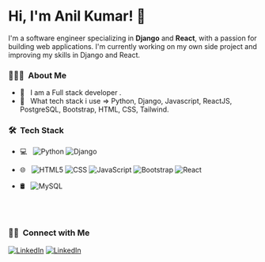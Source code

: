
# Hi, I'm Anil Kumar! 👋
I'm a software engineer specializing in **Django** and **React**, with a passion for building web applications. I'm currently working on my own side project and improving my skills in Django and React.

<h3> 👨🏻‍💻 &nbsp;About Me </h3>

- 🤔 &nbsp; I am a Full stack developer .
- 🌱 &nbsp; What tech stack i use => Python, Django, Javascript, ReactJS, PostgreSQL, Bootstrap, HTML, CSS, Tailwind.

<h3> 🛠 &nbsp;Tech Stack</h3>

- 💻 &nbsp;
  ![Python](https://img.shields.io/badge/-Python-333333?style=flat&logo=python)
  ![Django](https://img.shields.io/badge/-Django-333333?style=flat&logo=Django&logoColor=007396)
  

- 🌐 &nbsp;
  ![HTML5](https://img.shields.io/badge/-HTML5-333333?style=flat&logo=HTML5)
  ![CSS](https://img.shields.io/badge/-CSS-333333?style=flat&logo=CSS3&logoColor=1572B6)
  ![JavaScript](https://img.shields.io/badge/-JavaScript-333333?style=flat&logo=javascript)
  ![Bootstrap](https://img.shields.io/badge/-Bootstrap-333333?style=flat&logo=bootstrap&logoColor=563D7C)
  ![React](https://img.shields.io/badge/-React-333333?style=flat&logo=react)
- 🛢 &nbsp;
  ![MySQL](https://img.shields.io/badge/-MySQL-333333?style=flat&logo=mysql)



<br/>


<br/>

<h3> 🤝🏻 &nbsp;Connect with Me </h3>

<p align="center">

<a href="https://www.linkedin.com/in/anil-kumar-904280170/"><img alt="LinkedIn" src="https://img.shields.io/badge/LinkedIn-Anil%20Kumar%20-blue?style=flat-square&logo=linkedin"></a>
<a href="https://www.linkedin.com/in/anil-kumar-904280170/"><img alt="LinkedIn" src="https://img.shields.io/badge/LinkedIn-Anil%20Kumar%20-blue?style=flat-square&logo=linkedin"></a>

